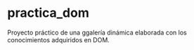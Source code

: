 # practica_dom
 Proyecto práctico de una ggalería dinámica elaborada con los conocimientos adquiridos en DOM.
